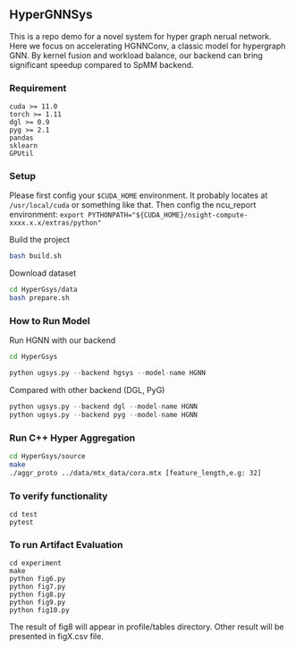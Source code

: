 ## HyperGNNSys

This is a repo demo for a novel system for hyper graph nerual network. Here we focus on accelerating HGNNConv, a classic model for hypergraph GNN. 
By kernel fusion and workload balance, our backend can bring significant speedup compared to SpMM backend. 

### Requirement
```
cuda >= 11.0
torch >= 1.11
dgl >= 0.9
pyg >= 2.1
pandas
sklearn
GPUtil
```

### Setup
Please first config your ```$CUDA_HOME``` environment. It probably locates at ```/usr/local/cuda``` or something like that.
Then config the ncu_report environment:
```export PYTHONPATH="${CUDA_HOME}/nsight-compute-xxxx.x.x/extras/python"```

Build the project
```bash
bash build.sh
```
Download dataset
```bash
cd HyperGsys/data
bash prepare.sh
```

### How to Run Model
Run HGNN with our backend
```bash
cd HyperGsys
```
```python
python ugsys.py --backend hgsys --model-name HGNN
```
Compared with other backend (DGL, PyG)
```python
python ugsys.py --backend dgl --model-name HGNN
python ugsys.py --backend pyg --model-name HGNN
```

### Run C++ Hyper Aggregation
```bash
cd HyperGsys/source
make
./aggr_proto ../data/mtx_data/cora.mtx [feature_length,e.g: 32]
```

### To verify functionality
```
cd test
pytest
```

### To run Artifact Evaluation
```
cd experiment
make
python fig6.py
python fig7.py
python fig8.py
python fig9.py
python fig10.py
```
The result of fig8 will appear in profile/tables directory. Other result will be presented in figX.csv file.
